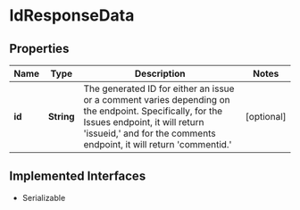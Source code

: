 

# IdResponseData


## Properties

Name | Type | Description | Notes
------------ | ------------- | ------------- | -------------
**id** | **String** | The generated ID for either an issue or a comment varies depending on the endpoint. Specifically, for the Issues endpoint, it will return &#39;issueid,&#39; and for the comments endpoint, it will return &#39;commentid.&#39; |  [optional]


## Implemented Interfaces

* Serializable


